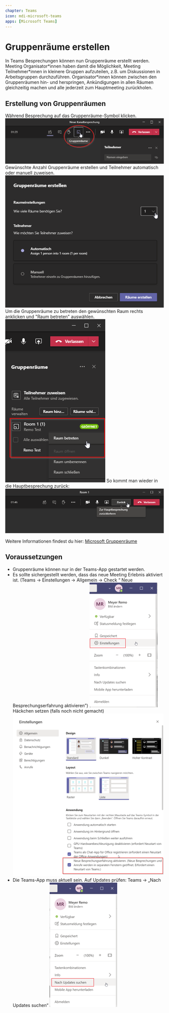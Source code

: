 ```yaml
---
chapter: Teams
icon: mdi-microsoft-teams
apps: [Microsoft Teams]
---
```


# Gruppenräume erstellen



In Teams Besprechungen können nun Gruppenräume erstellt werden. Meeting Organisator\*innen haben damit die Möglichkeit, Meeting Teilnehmer\*innen in kleinere Gruppen aufzuteilen, z.B. um Diskussionen in Arbeitsgruppen durchzuführen. Organisator\*innen können zwischen den Gruppenräumen hin- und herspringen, Ankündigungen in allen Räumen gleichzeitig machen und alle jederzeit zum Hauptmeeting zurückholen.


## Erstellung von Gruppenräumen

Während Besprechung auf das Gruppenräume-Symbol klicken.
![Gruppenräume Symbol](./images/teams_gruppenraum_symbol.png)
Gewünschte Anzahl Gruppenräume erstellen und Teilnehmer automatisch oder manuell zuweisen.
![Gruppenräume erstellen](./images/teams_gruppenraum_erstellen.png)
Um die Gruppenräume zu betreten den gewünschten Raum rechts anklicken und "Raum betreten" auswählen.
![Gruppenräume betreten](./images/teams_gruppenraum_betreten.png)
So kommt man wieder in die Hauptbesprechung zurück:
![Gruppenräume zurück](./images/teams_gruppenraum_back.png)

Weitere Informationen findest du hier: [Microsoft Gruppenräume](https://news.microsoft.com/de-de/breakout-rooms-in-microsoft-teams/)


## Voraussetzungen

* Gruppenräume können nur in der Teams-App gestartet werden.
* Es sollte sichergestellt werden, dass das neue Meeting Erlebnis aktiviert ist. (Teams -> Einstellungen -> Allgemein -> Check “ Neue Besprechungserfahrung aktivieren”)
![Einstellungen](./images/teams_einstellungen.png)
Häckchen setzen (falls noch nicht gemacht)
![Häckchen setzen](./images/teams_einstellunge_experience.png)
* Die Teams-App muss aktuell sein. Auf Updates prüfen: Teams -> „Nach Updates suchen“
![nach Updates suchen](./images/teams_updates.png)
